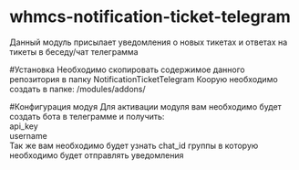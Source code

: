 # whmcs-notification-ticket-telegram
Данный модуль присылает уведомления о новых тикетах и ответах на тикеты в беседу/чат телеграмма

#Установка
Необходимо скопировать содержимое данного репозитория в папку NotificationTicketTelegram
Коорую необходимо создать в папке: /modules/addons/

#Конфигурация модуя
Для активации модуля вам необходимо будет создать бота в телеграмме и получить:<br/>
api_key<br/>
username<br/>
Так же вам необходимо будет узнать chat_id группы в которую необходимо будет отправлять уведомления
